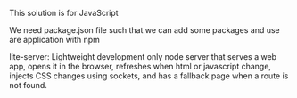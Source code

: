 This solution is for JavaScript

We need package.json file such that we can add some packages and use are application with npm

lite-server: Lightweight development only node server that serves a web app, opens it in the browser, refreshes when html or javascript change, injects CSS changes using sockets, and has a fallback page when a route is not found.
